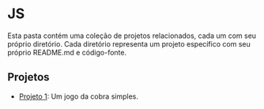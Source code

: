 # JS
Esta pasta contém uma coleção de projetos relacionados, cada um com seu próprio diretório. Cada diretório representa um projeto específico com seu próprio README.md e código-fonte.

## Projetos

- [Projeto 1](./snake-game): Um jogo da cobra simples.
